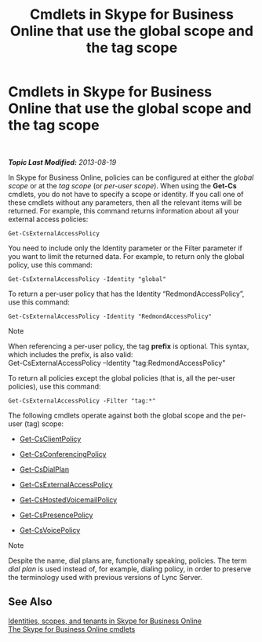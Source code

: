 ﻿---
title: Cmdlets in Skype for Business Online that use the global scope and the tag scope
TOCTitle: Cmdlets that use the global scope and the tag scope
ms:assetid: 1e2bc055-8a72-425e-967b-e253add7018c
ms:mtpsurl: https://technet.microsoft.com/en-us/library/Dn362774(v=OCS.15)
ms:contentKeyID: 56558824
ms.date: 05/04/2015
mtps_version: v=OCS.15
---

<div data-xmlns="http://www.w3.org/1999/xhtml">

<div class="topic" data-xmlns="http://www.w3.org/1999/xhtml" data-msxsl="urn:schemas-microsoft-com:xslt" data-cs="http://msdn.microsoft.com/en-us/">

<div data-asp="http://msdn2.microsoft.com/asp">

# Cmdlets in Skype for Business Online that use the global scope and the tag scope

</div>

<div id="mainSection">

<div id="mainBody">

<span> </span>

_**Topic Last Modified:** 2013-08-19_

In Skype for Business Online, policies can be configured at either the *global scope* or at the *tag scope* (or *per-user scope*). When using the **Get-Cs** cmdlets, you do not have to specify a scope or identity. If you call one of these cmdlets without any parameters, then all the relevant items will be returned. For example, this command returns information about all your external access policies:

    Get-CsExternalAccessPolicy

You need to include only the Identity parameter or the Filter parameter if you want to limit the returned data. For example, to return only the global policy, use this command:

    Get-CsExternalAccessPolicy -Identity "global"

To return a per-user policy that has the Identity “RedmondAccessPolicy”, use this command:

    Get-CsExternalAccessPolicy -Identity "RedmondAccessPolicy"

<div>


> [!NOTE]
> When referencing a per-user policy, the tag <STRONG>prefix</STRONG> is optional. This syntax, which includes the prefix, is also valid:<BR>Get-CsExternalAccessPolicy –Identity "tag:RedmondAccessPolicy"



</div>

To return all policies except the global policies (that is, all the per-user policies), use this command:

    Get-CsExternalAccessPolicy -Filter "tag:*"

The following cmdlets operate against both the global scope and the per-user (tag) scope:

  - [Get-CsClientPolicy](get-csclientpolicy.md)

  - [Get-CsConferencingPolicy](get-csconferencingpolicy.md)

  - [Get-CsDialPlan](get-csdialplan.md)

  - [Get-CsExternalAccessPolicy](get-csexternalaccesspolicy.md)

  - [Get-CsHostedVoicemailPolicy](get-cshostedvoicemailpolicy.md)

  - [Get-CsPresencePolicy](get-cspresencepolicy.md)

  - [Get-CsVoicePolicy](get-csvoicepolicy.md)

<div>


> [!NOTE]
> Despite the name, dial plans are, functionally speaking, policies. The term <EM>dial plan</EM> is used instead of, for example, dialing policy, in order to preserve the terminology used with previous versions of Lync Server.



</div>

<div>

## See Also


[Identities, scopes, and tenants in Skype for Business Online](identities-scopes-and-tenants-in-skype-for-business-online.md)  
[The Skype for Business Online cmdlets](the-skype-for-business-online-cmdlets.md)  
  

</div>

</div>

<span> </span>

</div>

</div>

</div>

